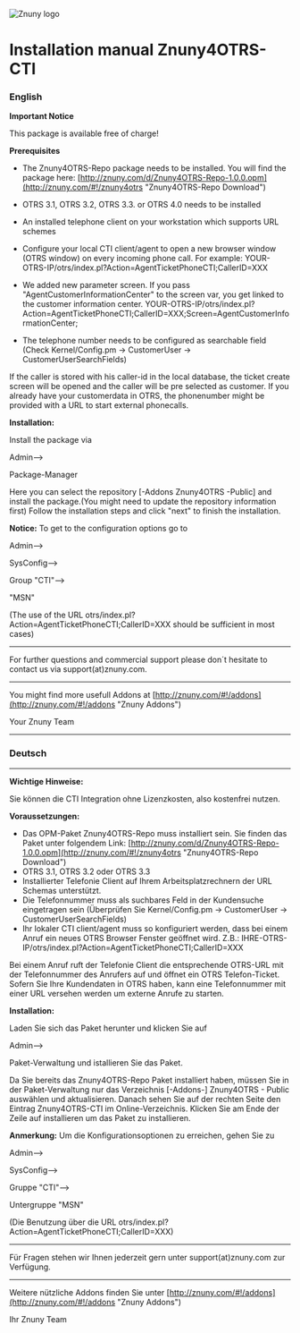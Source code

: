 ![Znuny logo](http://znuny.com/assets/logo_small.png) 

# Installation manual Znuny4OTRS-CTI #

### English ###

**Important Notice**

This package is available free of charge!

**Prerequisites**

- The Znuny4OTRS-Repo package needs to be installed. You will find the package here: [http://znuny.com/d/Znuny4OTRS-Repo-1.0.0.opm](http://znuny.com/#!/znuny4otrs "Znuny4OTRS-Repo Download")
- OTRS 3.1, OTRS 3.2, OTRS 3.3. or OTRS 4.0 needs to be installed
- An installed telephone client on your workstation which supports URL schemes
- Configure your local CTI client/agent to open a new browser window (OTRS window) on every incoming phone call. For example: YOUR-OTRS-IP/otrs/index.pl?Action=AgentTicketPhoneCTI;CallerID=XXX
- We added new parameter screen. If you pass "AgentCustomerInformationCenter" to the screen var, you get linked to the customer information center.
  YOUR-OTRS-IP/otrs/index.pl?Action=AgentTicketPhoneCTI;CallerID=XXX;Screen=AgentCustomerInformationCenter;
 
- The telephone number needs to be configured as searchable field (Check Kernel/Config.pm -> CustomerUser -> CustomerUserSearchFields)

If the caller is stored with his caller-id in the local database, the ticket create screen will be opened and the caller will be pre selected as customer. If you already have your customerdata in OTRS, the phonenumber might be provided with a URL to start external phonecalls.

**Installation:** 

Install the package via 

Admin-->

Package-Manager


Here you can select the repository [-Addons Znuny4OTRS -Public] and install the package.(You might need to update the repository information first) Follow the installation steps and click "next" to finish the installation.


**Notice:** To get to the configuration options go to

Admin-->

SysConfig-->

Group "CTI"-->

"MSN"

(The use of the URL otrs/index.pl?Action=AgentTicketPhoneCTI;CallerID=XXX should be sufficient in most cases)

---------------------------

For further questions and commercial support please don´t hesitate to contact us via support(at)znuny.com.

------------------------

You might find more usefull Addons at [http://znuny.com/#!/addons](http://znuny.com/#!/addons "Znuny Addons")

Your Znuny Team


----------------------------
### Deutsch ###

----------------------------

**Wichtige Hinweise:**

Sie können die CTI Integration ohne Lizenzkosten, also kostenfrei nutzen.

**Voraussetzungen:**

 - Das OPM-Paket Znuny4OTRS-Repo muss installiert sein. Sie finden das Paket unter folgendem Link: [http://znuny.com/d/Znuny4OTRS-Repo-1.0.0.opm](http://znuny.com/#!/znuny4otrs "Znuny4OTRS-Repo Download")
 - OTRS 3.1, OTRS 3.2 oder OTRS 3.3
 - Installierter Telefonie Client auf Ihrem Arbeitsplatzrechnern der URL Schemas unterstützt.
 - Die Telefonnummer muss als suchbares Feld in der Kundensuche eingetragen sein (Überprüfen Sie Kernel/Config.pm -> CustomerUser -> CustomerUserSearchFields)
 - Ihr lokaler CTI client/agent muss so konfiguriert werden, dass bei einem Anruf ein neues OTRS Browser Fenster geöffnet wird. Z.B.: IHRE-OTRS-IP/otrs/index.pl?Action=AgentTicketPhoneCTI;CallerID=XXX
 
Bei einem Anruf ruft der Telefonie Client die entsprechende OTRS-URL mit der Telefonnummer des Anrufers auf und öffnet ein OTRS Telefon-Ticket. Sofern Sie Ihre Kundendaten in OTRS haben, kann eine Telefonnummer mit einer URL versehen werden um externe Anrufe zu starten.

**Installation:** 

Laden Sie sich das Paket herunter und klicken Sie auf 

Admin-->

Paket-Verwaltung und istallieren Sie das Paket.

Da Sie bereits das Znuny4OTRS-Repo Paket installiert haben, müssen Sie in der Paket-Verwaltung nur das Verzeichnis [-Addons-] Znuny4OTRS - Public auswählen und aktualisieren. Danach sehen Sie auf der rechten Seite den Eintrag Znuny4OTRS-CTI im Online-Verzeichnis. Klicken Sie am Ende der Zeile auf installieren um das Paket zu installieren.


**Anmerkung:** Um die Konfigurationsoptionen zu erreichen, gehen Sie zu

Admin-->

SysConfig-->

Gruppe "CTI"-->

Untergruppe "MSN"

(Die Benutzung über die URL otrs/index.pl?Action=AgentTicketPhoneCTI;CallerID=XXX)

------------------------

Für Fragen stehen wir Ihnen jederzeit gern unter support(at)znuny.com zur Verfügung.

------------------------
Weitere nützliche Addons finden Sie unter [http://znuny.com/#!/addons](http://znuny.com/#!/addons "Znuny Addons")

Ihr Znuny Team
